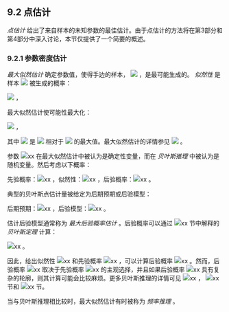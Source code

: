## 9.2 点估计


*点估计* 给出了来自样本的未知参数的最佳估计。由于点估计的方法将在第3部分和第4部分中深入讨论，本节仅提供了一个简要的概述。

### 9.2.1 参数密度估计

*最大似然估计* 确定参数值，使得手边的样本， <img src="http://latex.codecogs.com/gif.latex?\mathfrak{D}=\left\{x_i\right\}_{i=1}^{n}" style="border:none;"> ，是最可能生成的。 *似然性* 是样本 <img src="http://latex.codecogs.com/gif.latex?\mathfrak{D}" style="border:none;"> 被生成的概率：  

<img src="http://latex.codecogs.com/gif.latex?L(\theta)=\prod_{i=1}^{n}g(x_i;\theta)" style="border:none;"> ，  

最大似然估计使可能性最大化：  

<img src="http://latex.codecogs.com/gif.latex?\hat{\theta_{ML}}=\underset{\theta}{\arg%20max}L(\theta)" style="border:none;"> ，  

其中 <img src="http://latex.codecogs.com/gif.latex?\underset{\theta}{\arg%20max}L(\theta)" style="border:none;"> 是 <img src="http://latex.codecogs.com/gif.latex?L(\theta)" style="border:none;"> 相对于 <img src="http://latex.codecogs.com/gif.latex?\theta" style="border:none;"> 的最大值。最大似然估计的详情参见 <img src="http://latex.codecogs.com/gif.latex?Chapter12" style="border:none;"> 。  

参数 <img src="http://latex.codecogs.com/gif.latex?在此插入Latex公式" style="border:none;">xx 在最大似然估计中被认为是确定性变量，而在 *贝叶斯推理* 中被认为是随机变量。然后考虑以下概率：  

先验概率：<img src="http://latex.codecogs.com/gif.latex?在此插入Latex公式" style="border:none;">xx ，似然性：<img src="http://latex.codecogs.com/gif.latex?在此插入Latex公式" style="border:none;">xx ，后验概率：<img src="http://latex.codecogs.com/gif.latex?在此插入Latex公式" style="border:none;">xx 。  

典型的贝叶斯点估计量被给定为后期预期或后验模型：  

后期预期：<img src="http://latex.codecogs.com/gif.latex?在此插入Latex公式" style="border:none;">xx ，后验模型：<img src="http://latex.codecogs.com/gif.latex?在此插入Latex公式" style="border:none;">xx 。  

估计后验模型通常称为 *最大后验概率估计* 。后验概率可以通过 <img src="http://latex.codecogs.com/gif.latex?在此插入Latex公式" style="border:none;">xx 节中解释的 *贝叶斯定理* 计算：  

<img src="http://latex.codecogs.com/gif.latex?在此插入Latex公式" style="border:none;">xx 。  

因此，给出似然性 <img src="http://latex.codecogs.com/gif.latex?在此插入Latex公式" style="border:none;">xx 和先验概率 <img src="http://latex.codecogs.com/gif.latex?在此插入Latex公式" style="border:none;">xx ，可以计算后验概率 <img src="http://latex.codecogs.com/gif.latex?在此插入Latex公式" style="border:none;">xx 。然而，后验概率 <img src="http://latex.codecogs.com/gif.latex?在此插入Latex公式" style="border:none;">xx 取决于先验概率 <img src="http://latex.codecogs.com/gif.latex?在此插入Latex公式" style="border:none;">xx 的主观选择，并且如果后验概率 <img src="http://latex.codecogs.com/gif.latex?在此插入Latex公式" style="border:none;">xx 具有复杂的轮廓，则其计算可能会比较麻烦。更多贝叶斯推理的详情可见 <img src="http://latex.codecogs.com/gif.latex?在此插入Latex公式" style="border:none;">xx ， <img src="http://latex.codecogs.com/gif.latex?在此插入Latex公式" style="border:none;">xx 节和 <img src="http://latex.codecogs.com/gif.latex?在此插入Latex公式" style="border:none;">xx 节。  

当与贝叶斯推理相比较时，最大似然估计有时被称为 *频率推理* 。
